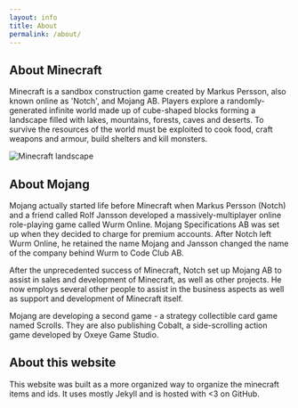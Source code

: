 ```yaml
---
layout: info
title: About
permalink: /about/
---
```


## About Minecraft

Minecraft is a sandbox construction game created by Markus Persson, also known online as 'Notch', and Mojang AB. Players explore a randomly-generated infinite world made up of cube-shaped blocks forming a landscape filled with lakes, mountains, forests, caves and deserts. To survive the resources of the world must be exploited to cook food, craft weapons and armour, build shelters and kill monsters.

![Minecraft landscape](http://minecraft-ids.grahamedgecombe.com/images/screenshots/landscape.png)

## About Mojang

Mojang actually started life before Minecraft when Markus Persson (Notch) and a friend called Rolf Jansson developed a massively-multiplayer online role-playing game called Wurm Online. Mojang Specifications AB was set up when they decided to charge for premium accounts. After Notch left Wurm Online, he retained the name Mojang and Jansson changed the name of the company behind Wurm to Code Club AB.

After the unprecedented success of Minecraft, Notch set up Mojang AB to assist in sales and development of Minecraft, as well as other projects. He now employs several other people to assist in the business aspects as well as support and development of Minecraft itself.

Mojang are developing a second game - a strategy collectible card game named Scrolls. They are also publishing Cobalt, a side-scrolling action game developed by Oxeye Game Studio.

## About this website

This website was built as a more organized way to organize the minecraft items and ids. It uses mostly Jekyll and is hosted with <3 on GitHub.

